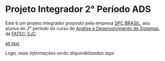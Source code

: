 # Projeto Integrador 2° Período ADS

Este é um projeto integrador proposto pela empresa [SPC BRASIL](https://www.spcbrasil.org.br), aos alunos do 2° período do curso de [Análise e Desenvolvimento de Sistemas](https://fatecsjc-prd.azurewebsites.net/curso-analise-e-desenvolvimento-de-sistemas.php), da [FATEC-SJC](https://fatecsjc-prd.azurewebsites.net)

[alt text](https://github.com/caiquesjc/Projeto_Integrador_2p/blob/master/Arquivos/logo2.png "Faculdade de Tecnologia de São José dos Campos")

_Logo, mais informações serão disponibilizadas aqui_
